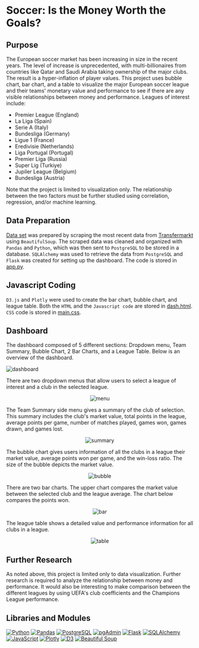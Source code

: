 # Soccer: Is the Money Worth the Goals?

## Purpose

The European soccer market has been increasing in size in the recent years. The level of increase is unprecedented, with multi-billionaires from countries like Qatar and Saudi Arabia taking ownership of the major clubs. The result is a hyper-inflation of player values.
This project uses bubble chart, bar chart, and a table to visualize the major European soccer league and their teams' monetary value and performance to see if there are any visible relationships between money and performance.
Leagues of interest include:
- Premier League (England)
- La Liga (Spain)
- Serie A (Italy)
- Bundesliga (Germany)
- Ligue 1 (France)
- Eredivisie (Netherlands)
- Liga Portugal (Portugal)
- Premier Liga (Russia)
- Super Lig (Turkiye)
- Jupiler League (Belgium)
- Bundesliga (Austria)

Note that the project is limited to visualization only. The relationship between the two factors must be further studied using correlation, regression, and/or machine learning.

## Data Preparation

[Data set](https://github.com/ericyang91/Soccer_Is_the_Money_Worth_the_Goals/blob/main/data_scrape.ipynb) was prepared by scraping the most recent data from [Transfermarkt](https://www.transfermarkt.us/) using `BeautifulSoup`. The scraped data was cleaned and organized with `Pandas` and `Python`, which was then sent to `PostgreSQL` to be stored in a database. `SQLAlchemy` was used to retrieve the data from `PostgreSQL` and `Flask` was created for setting up the dashboard. The code is stored in [app.py](https://github.com/ericyang91/Soccer_Is_the_Money_Worth_the_Goals/blob/main/app.py).

## Javascript Coding

`D3.js` and `Plotly` were used to create the bar chart, bubble chart, and league table. Both the `HTML` and the `Javascript code` are stored in [dash.html](https://github.com/ericyang91/Soccer_Is_the_Money_Worth_the_Goals/blob/main/templates/dash.html). `CSS` code is stored in [main.css](https://github.com/ericyang91/Soccer_Is_the_Money_Worth_the_Goals/blob/main/static/main.css).

## Dashboard

The dashboard composed of 5 different sections: Dropdown menu, Team Summary, Bubble Chart, 2 Bar Charts, and a League Table. Below is an overview of the dashboard.

![dashboard](https://github.com/ericyang91/Soccer_Is_the_Money_Worth_the_Goals/blob/main/captures/dash.jpg)

There are two dropdown menus that allow users to select a league of interest and a club in the selected league.

<p align="center">
  <img src="https://github.com/ericyang91/Soccer_Is_the_Money_Worth_the_Goals/blob/main/captures/dashboard.jpg" alt="menu"/>
</p>

The Team Summary side menu gives a summary of the club of selection. This summary includes the club's market value, total points in the league, average points per game, number of matches played, games won, games drawn, and games lost.

<p align="center">
  <img src="https://github.com/ericyang91/Soccer_Is_the_Money_Worth_the_Goals/blob/main/captures/teamsummary.jpg" alt="summary"/>
</p>

The bubble chart gives users information of all the clubs in a league their market value, average points won per game, and the win-loss ratio. The size of the bubble depicts the market value.

<p align="center">
  <img src="https://github.com/ericyang91/Soccer_Is_the_Money_Worth_the_Goals/blob/main/captures/bubble.jpg" alt="bubble"/>
</p>

There are two bar charts. The upper chart compares the market value between the selected club and the league average. The chart below compares the points won.

<p align="center">
  <img src="https://github.com/ericyang91/Soccer_Is_the_Money_Worth_the_Goals/blob/main/captures/bar.jpg" alt="bar"/>
</p>

The league table shows a detailed value and performance information for all clubs in a league.

<p align="center">
  <img src="https://github.com/ericyang91/Soccer_Is_the_Money_Worth_the_Goals/blob/main/captures/table.jpg" alt="table"/>
</p>

## Further Research

As noted above, this project is limited only to data visualization. Further research is required to analyze the relationship between money and performance. It would also be interesting to make comparison between the different leagues by using UEFA's club coefficients and the Champions League performance.

## Libraries and Modules
[![Python](https://img.shields.io/badge/-Python-3776AB?logo=python&logoColor=white&style=flat)](https://www.python.org/)
[![Pandas](https://img.shields.io/badge/-Pandas-150458?logo=pandas&logoColor=white&style=flat)](https://pandas.pydata.org/)
[![PostgreSQL](https://img.shields.io/badge/-PostgreSQL-336791?logo=postgresql&logoColor=white&style=flat)](https://www.postgresql.org/)
[![pgAdmin](https://img.shields.io/badge/-pgAdmin-336791?logo=postgresql&logoColor=white&style=flat)](https://www.pgadmin.org/)
[![Flask](https://img.shields.io/badge/-Flask-000000?logo=flask&logoColor=white&style=flat)](https://flask.palletsprojects.com/)
[![SQLAlchemy](https://img.shields.io/badge/-SQLAlchemy-1C2833?logo=sqlalchemy&logoColor=white&style=flat)](https://www.sqlalchemy.org/)
[![JavaScript](https://img.shields.io/badge/-JavaScript-F7DF1E?logo=javascript&logoColor=black&style=flat)](https://www.javascript.com/)
[![Plotly](https://img.shields.io/badge/-Plotly-3F4F75?logo=plotly&logoColor=white&style=flat)](https://plotly.com/)
[![D3](https://img.shields.io/badge/-D3-F9A03C?logo=d3.js&logoColor=white&style=flat)](https://d3js.org/)
[![Beautiful Soup](https://img.shields.io/badge/BeautifulSoup-%E2%9C%A8-green)](https://pypi.org/project/beautifulsoup4/)

